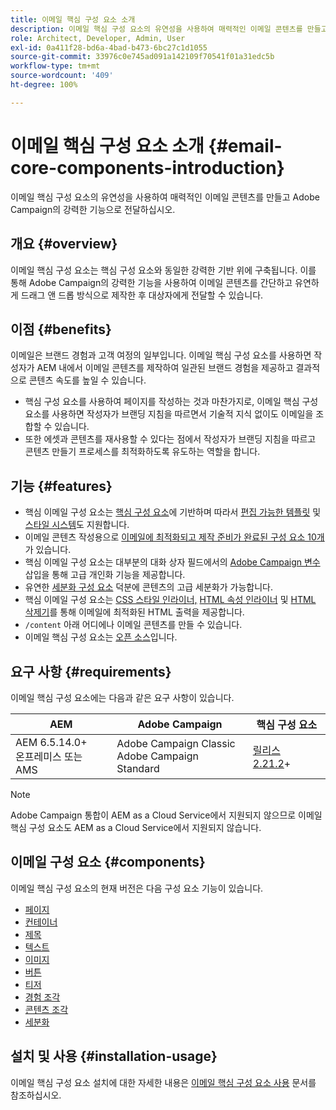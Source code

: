 ```yaml
---
title: 이메일 핵심 구성 요소 소개
description: 이메일 핵심 구성 요소의 유연성을 사용하여 매력적인 이메일 콘텐츠를 만들고 Adobe Campaign의 강력한 기능으로 전달하십시오.
role: Architect, Developer, Admin, User
exl-id: 0a411f28-bd6a-4bad-b473-6bc27c1d1055
source-git-commit: 33976c0e745ad091a142109f70541f01a31edc5b
workflow-type: tm+mt
source-wordcount: '409'
ht-degree: 100%

---
```



# 이메일 핵심 구성 요소 소개 {#email-core-components-introduction}

이메일 핵심 구성 요소의 유연성을 사용하여 매력적인 이메일 콘텐츠를 만들고 Adobe Campaign의 강력한 기능으로 전달하십시오.

## 개요 {#overview}

이메일 핵심 구성 요소는 핵심 구성 요소와 동일한 강력한 기반 위에 구축됩니다. 이를 통해 Adobe Campaign의 강력한 기능을 사용하여 이메일 콘텐츠를 간단하고 유연하게 드래그 앤 드롭 방식으로 제작한 후 대상자에게 전달할 수 있습니다.

## 이점 {#benefits}

이메일은 브랜드 경험과 고객 여정의 일부입니다. 이메일 핵심 구성 요소를 사용하면 작성자가 AEM 내에서 이메일 콘텐츠를 제작하여 일관된 브랜드 경험을 제공하고 결과적으로 콘텐츠 속도를 높일 수 있습니다.

* 핵심 구성 요소를 사용하여 페이지를 작성하는 것과 마찬가지로, 이메일 핵심 구성 요소를 사용하면 작성자가 브랜딩 지침을 따르면서 기술적 지식 없이도 이메일을 조합할 수 있습니다.
* 또한 에셋과 콘텐츠를 재사용할 수 있다는 점에서 작성자가 브랜딩 지침을 따르고 콘텐츠 만들기 프로세스를 최적화하도록 유도하는 역할을 합니다.

## 기능 {#features}

* 핵심 이메일 구성 요소는 [핵심 구성 요소](/help/introduction.md)에 기반하며 따라서 [편집 가능한 템플릿](https://experienceleague.adobe.com/docs/experience-manager-cloud-service/sites/authoring/features/templates.html?lang=ko-KR) 및 [스타일 시스템](https://experienceleague.adobe.com/docs/experience-manager-cloud-service/content/sites/authoring/features/style-system.html?lang=ko-KR)도 지원합니다.
* 이메일 콘텐츠 작성용으로 [이메일에 최적화되고 제작 준비가 완료된 구성 요소 10개](#components)가 있습니다.
* 핵심 이메일 구성 요소는 대부분의 대화 상자 필드에서의 [Adobe Campaign 변수](campaign-variables.md) 삽입을 통해 고급 개인화 기능을 제공합니다.
* 유연한 [세분화 구성 요소](/help/email/components/segmentation.md) 덕분에 콘텐츠의 고급 세분화가 가능합니다.
* 핵심 이메일 구성 요소는 [CSS 스타일 인라이너,](https://github.com/adobe/aem-core-email-components/wiki/CSS-Styles-Inliner:-Technical-documentation) [HTML 속성 인라이너](https://github.com/adobe/aem-core-email-components/wiki/HTML-Inliner) 및 [HTML 삭제기](https://github.com/adobe/aem-core-email-components/wiki/HTML-Sanitizing)를 통해 이메일에 최적화된 HTML 출력을 제공합니다.
* `/content` 아래 어디에나 이메일 콘텐츠를 만들 수 있습니다.
* 이메일 핵심 구성 요소는 [오픈 소스](https://github.com/adobe/aem-core-email-components)입니다.

## 요구 사항 {#requirements}

이메일 핵심 구성 요소에는 다음과 같은 요구 사항이 있습니다.

| AEM | Adobe Campaign | 핵심 구성 요소 |
|---|---|---|
| AEM 6.5.14.0+<br>온프레미스 또는 AMS | Adobe Campaign Classic<br>Adobe Campaign Standard | [릴리스 2.21.2](/help/versions.md)+ |

>[!NOTE]
>
>Adobe Campaign 통합이 AEM as a Cloud Service에서 지원되지 않으므로 이메일 핵심 구성 요소도 AEM as a Cloud Service에서 지원되지 않습니다.

## 이메일 구성 요소 {#components}

이메일 핵심 구성 요소의 현재 버전은 다음 구성 요소 기능이 있습니다.

* [페이지](components/page.md)
* [컨테이너](components/container.md)
* [제목](components/title.md)
* [텍스트](components/text.md)
* [이미지](components/image.md)
* [버튼](components/button.md)
* [티저](components/teaser.md)
* [경험 조각](components/experience-fragment.md)
* [콘텐츠 조각](components/content-fragment.md)
* [세분화](components/segmentation.md)

## 설치 및 사용 {#installation-usage}

이메일 핵심 구성 요소 설치에 대한 자세한 내용은 [이메일 핵심 구성 요소 사용](using.md) 문서를 참조하십시오.
